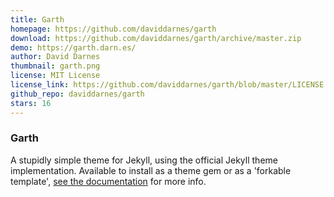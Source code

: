 ```yaml
---
title: Garth
homepage: https://github.com/daviddarnes/garth
download: https://github.com/daviddarnes/garth/archive/master.zip
demo: https://garth.darn.es/
author: David Darnes
thumbnail: garth.png
license: MIT License
license_link: https://github.com/daviddarnes/garth/blob/master/LICENSE
github_repo: daviddarnes/garth
stars: 16
---
```


### Garth

A stupidly simple theme for Jekyll, using the official Jekyll theme implementation. Available to install as a theme gem or as a 'forkable template', [see the documentation](https://github.com/daviddarnes/garth#installation) for more info.
